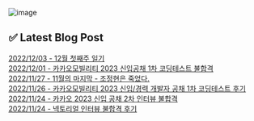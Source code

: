 ![image](https://user-images.githubusercontent.com/76645095/162124599-f9d701d6-e523-49c4-a6ce-193dc38f1026.png)

## ✅ Latest Blog Post

[2022/12/03 - 12월 첫째주 일기](http://blog.naver.com/ds4ouj/222945171475) <br/>
[2022/12/01 - 카카오모빌리티 2023 신입공채 1차 코딩테스트 불합격](http://blog.naver.com/ds4ouj/222943028667) <br/>
[2022/11/27 - 11월의 마지막 - 조정현은 죽었다.](http://blog.naver.com/ds4ouj/222939326689) <br/>
[2022/11/26 - 카카오모빌리티 2023 신입/경력 개발자 공채 1차 코딩테스트 후기](http://blog.naver.com/ds4ouj/222938694200) <br/>
[2022/11/24 - 카카오 2023 신입 공채 2차 인터뷰 불합격](http://blog.naver.com/ds4ouj/222937177361) <br/>
[2022/11/24 - 넥토리얼 인터뷰 불합격 후기](http://blog.naver.com/ds4ouj/222937009855) <br/>
